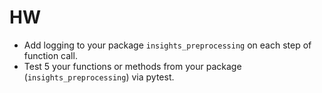 # HW

* Add logging to your package `insights_preprocessing` on each step of function call.
* Test 5 your functions or methods from your package (`insights_preprocessing`) via pytest.
